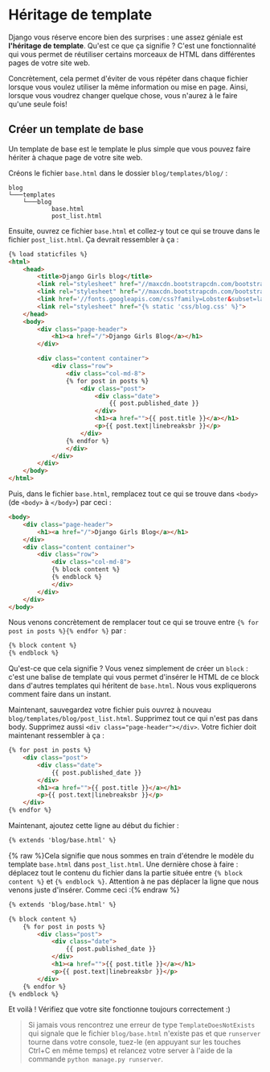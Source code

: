 # Héritage de template

Django vous réserve encore bien des surprises : une assez géniale est **l'héritage de template**. Qu'est ce que ça signifie ? C'est une fonctionnalité qui vous permet de réutiliser certains morceaux de HTML dans différentes pages de votre site web.

Concrètement, cela permet d'éviter de vous répéter dans chaque fichier lorsque vous voulez utiliser la même information ou mise en page. Ainsi, lorsque vous voudrez changer quelque chose, vous n'aurez à le faire qu'une seule fois!

## Créer un template de base

Un template de base est le template le plus simple que vous pouvez faire hériter à chaque page de votre site web.

Créons le fichier `base.html` dans le dossier `blog/templates/blog/` :

    blog
    └───templates
        └───blog
                base.html
                post_list.html


Ensuite, ouvrez ce fichier `base.html` et collez-y tout ce qui se trouve dans le fichier `post_list.html`. Ça devrait ressembler à ça :

```html
{% load staticfiles %}
<html>
    <head>
        <title>Django Girls blog</title>
        <link rel="stylesheet" href="//maxcdn.bootstrapcdn.com/bootstrap/3.2.0/css/bootstrap.min.css">
        <link rel="stylesheet" href="//maxcdn.bootstrapcdn.com/bootstrap/3.2.0/css/bootstrap-theme.min.css">
        <link href='//fonts.googleapis.com/css?family=Lobster&subset=latin,latin-ext' rel='stylesheet' type='text/css'>
        <link rel="stylesheet" href="{% static 'css/blog.css' %}">
    </head>
    <body>
        <div class="page-header">
            <h1><a href="/">Django Girls Blog</a></h1>
        </div>

        <div class="content container">
            <div class="row">
                <div class="col-md-8">
                {% for post in posts %}
                    <div class="post">
                        <div class="date">
                            {{ post.published_date }}
                        </div>
                        <h1><a href="">{{ post.title }}</a></h1>
                        <p>{{ post.text|linebreaksbr }}</p>
                    </div>
                {% endfor %}
                </div>
            </div>
        </div>
    </body>
</html>
```

Puis, dans le fichier `base.html`, remplacez tout ce qui se trouve dans `<body>` (de `<body>` à `</body>`) par ceci :

```html
<body>
    <div class="page-header">
        <h1><a href="/">Django Girls Blog</a></h1>
    </div>
    <div class="content container">
        <div class="row">
            <div class="col-md-8">
            {% block content %}
            {% endblock %}
            </div>
        </div>
    </div>
</body>
```

Nous venons concrètement de remplacer tout ce qui se trouve entre `{% for post in posts %}{% endfor %}` par :

```html
{% block content %}
{% endblock %}
```

Qu'est-ce que cela signifie ? Vous venez simplement de créer un `block` : c'est une balise de template qui vous permet d'insérer le HTML de ce block dans d'autres templates qui héritent de `base.html`. Nous vous expliquerons comment faire dans un instant.

Maintenant, sauvegardez votre fichier puis ouvrez à nouveau `blog/templates/blog/post_list.html`. Supprimez tout ce qui n'est pas dans body. Supprimez aussi `<div class="page-header"></div>`. Votre fichier doit maintenant ressembler à ça :

```html
{% for post in posts %}
    <div class="post">
        <div class="date">
            {{ post.published_date }}
        </div>
        <h1><a href="">{{ post.title }}</a></h1>
        <p>{{ post.text|linebreaksbr }}</p>
    </div>
{% endfor %}
```

Maintenant, ajoutez cette ligne au début du fichier :

```html
{% extends 'blog/base.html' %}
```

{% raw %}Cela signifie que nous sommes en train d'étendre le modèle du template `base.html` dans `post_list.html`. Une dernière chose à faire : déplacez tout le contenu du fichier dans la partie située entre `{% block content %}` et `{% endblock %}`. Attention à ne pas déplacer la ligne que nous venons juste d'insérer. Comme ceci :{% endraw %}

```html
{% extends 'blog/base.html' %}

{% block content %}
    {% for post in posts %}
        <div class="post">
            <div class="date">
                {{ post.published_date }}
            </div>
            <h1><a href="">{{ post.title }}</a></h1>
            <p>{{ post.text|linebreaksbr }}</p>
        </div>
    {% endfor %}
{% endblock %}
```

Et voilà ! Vérifiez que votre site fonctionne toujours correctement :)

> Si jamais vous rencontrez une erreur de type `TemplateDoesNotExists` qui signale que le fichier `blog/base.html` n'existe pas et que `runserver` tourne dans votre console, tuez-le (en appuyant sur les touches Ctrl+C en même temps) et relancez votre server à l'aide de la commande `python manage.py runserver`.
